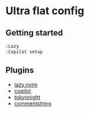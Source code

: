 # Ultra flat config

## Getting started

```bash
:Lazy
:Copilot setup
```

## Plugins

- [lazy.nvim](https://github.com/folke/lazy.nvim)
- [copilot](https://github.com/github/copilot.vim)
- [tokyonight](https://github.com/folke/tokyonight.nvim)
- [commentstring](https://github.com/numToStr/Comment.nvim)

